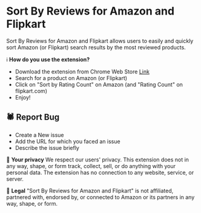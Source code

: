 # Sort By Reviews for Amazon and Flipkart

Sort By Reviews for Amazon and Flipkart allows users to easily and quickly sort Amazon (or Flipkart) search results by the most reviewed products.


ℹ️ **How do you use the extension?**
- Download the extension from Chrome Web Store [Link](https://chromewebstore.google.com/detail/sort-by-review-count/maplakdnllhnmchlppnpbnilnahlllcb?hl=en-GB)
- Search for a product on Amazon (or Flipkart)
- Click on "Sort by Rating Count" on Amazon (and "Rating Count" on flipkart.com)
- Enjoy!

## 🕷️ Report Bug
- Create a New issue
- Add the URL for which you faced an issue
- Describe the issue briefly 

🔏 **Your privacy**
We respect our users' privacy. This extension does not in any way, shape, or form track, collect, sell, or do anything with your personal data. The extension has no connection to any website, service, or server.

🔏 **Legal**
"Sort By Reviews for Amazon and Flipkart" is not affiliated, partnered with, endorsed by, or connected to Amazon or its partners in any way, shape, or form.
